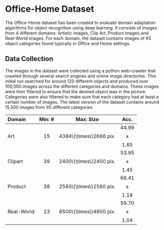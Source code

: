 <!--
---
layout: post
title: Office-Home Dataset
description: "Object Recognition dataset for domain adaptation experiments"
comments: false
---
-->


# Office-Home Dataset
The Office-Home dataset has been created to evaluate domain adaptation algorithms for object recognition using deep learning. It consists of images from 4 different domains: Artistic images, Clip Art, Product images and Real-World images. For each domain, the dataset contains images of 65 object categories found typically in Office and Home settings.

## Data Collection
The images in the dataset were collected using a python web-crawler that crawled through several search engines and online image directories. This initial run searched for around 120 different objects and produced over 100,000 images across the different categories and domains. These images were then filtered to ensure that the desired object was in the picture. Categories were also filtered to make sure that each category had at least a certain number of images. The latest version of the dataset contains around 15,500 images from 65 different categories.

| Domain     | Min: # |Max: Size              |  Acc.         |
| :--------- |:------:|:---------------------:|:-------------:|
| Art        | 15     | 4384\\(\times\\)2686 pix. |44.99$$\pm$$1.85 |
| Clipart    | 39     | 2400\\(\times\\)2400 pix. |53.95$$\pm$$1.45 |
| Product    | 38     | 2560\\(\times\\)2560 pix. |66.41$$\pm$$1.18 |
| Real-World | 23     | 6500\\(\times\\)4900 pix. |59.70$$\pm$$1.04 |
